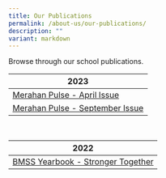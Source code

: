```yaml
---
title: Our Publications
permalink: /about-us/our-publications/
description: ""
variant: markdown
---
```

Browse through our school publications.


| 2023  |  
| -------- | 
|[Merahan Pulse - April Issue](/files/merahan%20pulse%202023%20-%20issue%201%20april.pdf) |
| [Merahan Pulse - September Issue](/files/merahan%20pulse%20-%20september%20issue.pdf)|
<br>

| 2022  |  
| -------- | 
| [BMSS Yearbook - Stronger Together](https://online.fliphtml5.com/cjnla/gwbu/)|